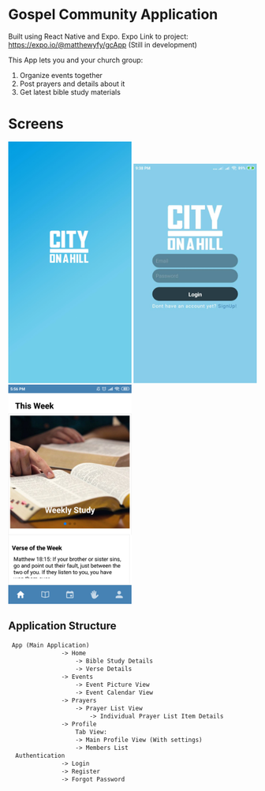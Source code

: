 # Gospel Community Application 

Built using React Native and Expo.
Expo Link to project: https://expo.io/@matthewyfy/gcApp
(Still in development)

This App lets you and your church group:
1. Organize events together
2. Post prayers and details about it
3. Get latest bible study materials

# Screens
<p float="left">
   <img src="assets/splashimage.jpg" width="250px" />
  <img src="images/frontLoginScreen.jpg" width="250px" /> 
  <img src="images/homeScreen.png" width="250px" />
</p>

## Application Structure
```
 App (Main Application)
               -> Home
                   -> Bible Study Details 
                   -> Verse Details
               -> Events
                   -> Event Picture View
                   -> Event Calendar View
               -> Prayers
                   -> Prayer List View
                       -> Individual Prayer List Item Details
               -> Profile
                   Tab View:
                   -> Main Profile View (With settings)
                   -> Members List
  Authentication 
               -> Login
               -> Register
               -> Forgot Password
```

